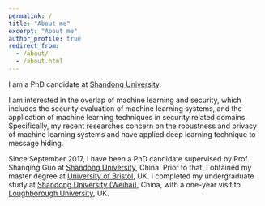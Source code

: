 ```yaml
---
permalink: /
title: "About me"
excerpt: "About me"
author_profile: true
redirect_from: 
  - /about/
  - /about.html
---
```


I am a PhD candidate at [Shandong University](http://www.sdu.edu.cn).

I am interested in the overlap of machine learning and security, which includes the security evaluation of machine learning systems, and the application of machine learning techniques in security related domains. Specifically, my recent researches concern on the robustness and privacy of machine learning systems and have applied deep learning technique to message hiding.

Since September 2017, I have been a PhD candidate supervised by Prof. Shanqing Guo at [Shandong University](http://www.sdu.edu.cn), China. Prior to that, I obtained my master degree at [University of Bristol](https://www.bristol.ac.uk), UK. I completed my undergraduate study at [Shandong University (Weihai)](https://www.wh.sdu.edu.cn), China, with a one-year visit to [Loughborough University](https://www.lboro.ac.uk), UK.
